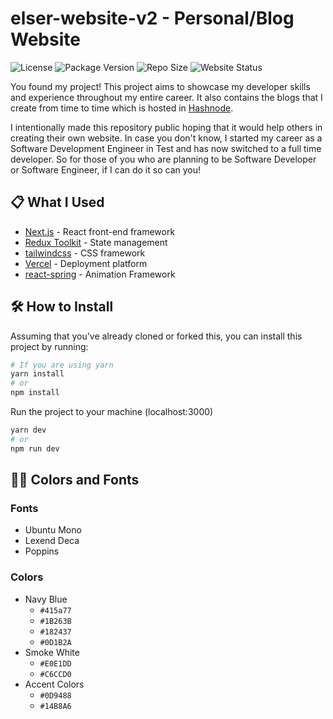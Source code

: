 # elser-website-v2 - Personal/Blog Website

![License](https://img.shields.io/github/license/el-ser/elser-website-v2?label=license&style=plastic) ![Package Version](https://img.shields.io/github/package-json/v/el-ser/elser-website-v2?style=plastic) ![Repo Size](https://img.shields.io/github/repo-size/el-ser/elser-website-v2) ![Website Status](https://img.shields.io/website?down_color=red&down_message=offline&style=plastic&up_color=green&up_message=online&url=https%3A%2F%2Felser.info%2F)

You found my project! This project aims to showcase my developer skills and experience throughout my entire career. It also contains the blogs that I create from time to time which is hosted in [Hashnode](https://elser.hashnode.dev/). 

I intentionally made this repository public hoping that it would help others in creating their own website. In case you don't know, I started my career as a Software Development Engineer in Test and has now switched to a full time developer. So for those of you who are planning to be Software Developer or Software Engineer, if I can do it so can you!

## 📋 What I Used
- [Next.js](https://nextjs.org/) - React front-end framework 
- [Redux Toolkit](https://redux-toolkit.js.org/) - State management
- [tailwindcss](https://tailwindcss.com/) - CSS framework
- [Vercel](https://vercel.com/) - Deployment platform
- [react-spring](https://react-spring.dev/) - Animation Framework
  
## 🛠 How to Install
Assuming that you've already cloned or forked this, you can install this project by running:
```bash
# If you are using yarn
yarn install
# or
npm install
```

Run the project to your machine (localhost:3000)
```bash
yarn dev
# or
npm run dev
```
## 💅🏻 Colors and Fonts
### Fonts
- Ubuntu Mono
- Lexend Deca
- Poppins

### Colors
- Navy Blue
  - `#415a77`
  - `#1B263B`
  - `#182437`
  - `#0D1B2A`
- Smoke White
  - `#E0E1DD`
  - `#C6CCD0`
- Accent Colors
  - `#0D9488`
  - `#14B8A6`